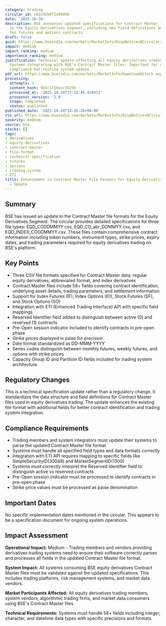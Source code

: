 ```yaml
---
category: trading
circular_id: c63c02b972a96866
date: '2025-10-28'
description: BSE announces updated specifications for Contract Master file formats
  in the Equity Derivatives segment, including new field definitions and data structures
  for futures and options contracts.
draft: false
guid: https://www.bseindia.com/markets/MarketInfo/DispNoticesNCirculars.aspx?Noticeid={515BFEE3-9CC9-4E62-984C-76F19BAA3996}&noticeno=20251028-48&dt=10/28/2025&icount=48&totcount=52&flag=0
impact: medium
impact_ranking: medium
importance_ranking: medium
justification: Technical update affecting all equity derivatives trading members and
  systems integrating with BSE's Contract Master files. Important for operational
  compliance but routine system update.
pdf_url: https://www.bseindia.com/markets/MarketInfo/DownloadAttach.aspx?id=20251028-48&attachedId=2e874865-314d-4ae0-bbc5-c1c8ea4f5014
processing:
  attempts: 1
  content_hash: 9b5c1750acc7b25b
  processed_at: '2025-10-28T15:32:45.410452'
  processor_version: '2.0'
  stage: completed
  status: published
published_date: '2025-10-28T14:26:26+00:00'
rss_url: https://www.bseindia.com/markets/MarketInfo/DispNoticesNCirculars.aspx?Noticeid={515BFEE3-9CC9-4E62-984C-76F19BAA3996}&noticeno=20251028-48&dt=10/28/2025&icount=48&totcount=52&flag=0
severity: medium
source: bse
stocks: []
tags:
- derivatives
- equity-derivatives
- contract-master
- file-format
- technical-specification
- futures
- options
- trading-system
- ETI
title: Enhancement in Contract Master File Formats for Equity Derivatives Segment
  - Update
---
```


## Summary

BSE has issued an update to the Contract Master file formats for the Equity Derivatives Segment. The circular provides detailed specifications for three file types: EQD_CODDMMYY.csv, EQD_CO_abr_DDMMYY.csv, and EQD_INDEX_CODDMMYY.csv. These files contain comprehensive contract information including token numbers, instrument types, strike prices, expiry dates, and trading parameters required for equity derivatives trading on BSE's platform.

## Key Points

- Three CSV file formats specified for Contract Master data: regular equity derivatives, abbreviated format, and index derivatives
- Contract Master files include 58+ fields covering contract identification, underlying asset details, trading parameters, and settlement information
- Support for Index Futures (IF), Index Options (IO), Stock Futures (SF), and Stock Options (SO)
- Integration with ETI (Enhanced Trading Interface) API with specific field mappings
- Reserved Identifier field added to distinguish between active (0) and reserved (1) contracts
- Pre-Open session indicator included to identify contracts in pre-open phase
- Strike prices displayed in paise for precision
- Date format standardized as DD-MMM-YYYY
- Series codes distinguish between monthly futures, weekly futures, and options with strike prices
- Capacity Group ID and Partition ID fields included for trading system architecture

## Regulatory Changes

This is a technical specification update rather than a regulatory change. It standardizes the data structure and field definitions for Contract Master files used in equity derivatives trading. The update enhances the existing file format with additional fields for better contract identification and trading system integration.

## Compliance Requirements

- Trading members and system integrators must update their systems to parse the updated Contract Master file format
- Systems must handle all specified field types and data formats correctly
- Integration with ETI API requires mapping to specific fields like SimpleSecurityID(30048) and MarketSegmentID(1300)
- Systems must correctly interpret the Reserved Identifier field to distinguish active vs reserved contracts
- Pre-Open session indicator must be processed to identify contracts in pre-open phase
- Strike price values must be processed as paise denomination

## Important Dates

No specific implementation dates mentioned in the circular. This appears to be a specification document for ongoing system operations.

## Impact Assessment

**Operational Impact:** Medium - Trading members and vendors providing derivatives trading systems need to ensure their software correctly parses and processes all fields in the updated Contract Master file format.

**System Impact:** All systems consuming BSE equity derivatives Contract Master files must be validated against the updated specifications. This includes trading platforms, risk management systems, and market data vendors.

**Market Participants Affected:** All equity derivatives trading members, system vendors, algorithmic trading firms, and market data consumers using BSE's Contract Master files.

**Technical Requirements:** Systems must handle 58+ fields including integer, character, and datetime data types with specific precisions and formats.